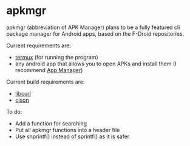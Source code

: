 # apkmgr
apkmgr (abbreviation of APK Manager) plans to be a fully featured cli package manager for Android apps, based on the F-Droid repositories.

Current requirements are:
* [termux](https://f-droid.org/en/packages/com.termux/) (for running the program)
* any android app that allows you to open APKs and install them (I recommend [App Manager](https://fdroid.gitlab.io/fdroid-website/en/packages/io.github.muntashirakon.AppManager/))

Current build requirements are:
* [libcurl](https://curl.se/libcurl)
* [cjson](https://github.com/DaveGamble/cJSON)

To do:
* Add a function for searching
* Put all apkmgr functions into a header file
* Use snprintf() instead of sprintf() as it is safer

